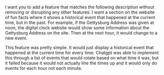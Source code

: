 I want you to add a feature that matches the following description without removing or disrupting any other features:
I want a section on the website of fun facts where it shows a historical event that happened at the current time, but in the past. For example, if the Gettysburg Address was given at noon, the digital clock website would show some information about the Gettysburg Address on the site. Then at the next hour, it would change to a new event.

This feature was pretty simple. It would just display a historical event that happened at the current time for every time. Chatgpt was able to implement this through a list of events that would rotate based on what time it was, but it failed because it would not actually line the times up and it would only do events for each hour not each minute.